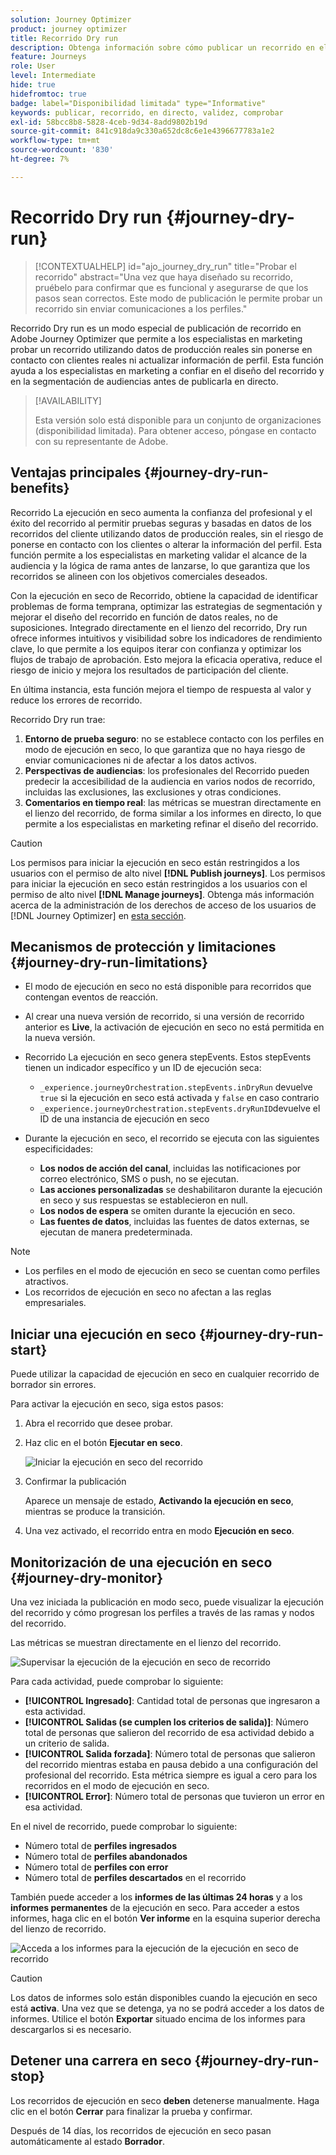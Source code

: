 ```yaml
---
solution: Journey Optimizer
product: journey optimizer
title: Recorrido Dry run
description: Obtenga información sobre cómo publicar un recorrido en el modo de ejecución en seco
feature: Journeys
role: User
level: Intermediate
hide: true
hidefromtoc: true
badge: label="Disponibilidad limitada" type="Informative"
keywords: publicar, recorrido, en directo, validez, comprobar
exl-id: 58bcc8b8-5828-4ceb-9d34-8add9802b19d
source-git-commit: 841c918da9c330a652dc8c6e1e4396677783a1e2
workflow-type: tm+mt
source-wordcount: '830'
ht-degree: 7%

---
```


# Recorrido Dry run {#journey-dry-run}

>[!CONTEXTUALHELP]
>id="ajo_journey_dry_run"
>title="Probar el recorrido"
>abstract="Una vez que haya diseñado su recorrido, pruébelo para confirmar que es funcional y asegurarse de que los pasos sean correctos. Este modo de publicación le permite probar un recorrido sin enviar comunicaciones a los perfiles."

Recorrido Dry run es un modo especial de publicación de recorrido en Adobe Journey Optimizer que permite a los especialistas en marketing probar un recorrido utilizando datos de producción reales sin ponerse en contacto con clientes reales ni actualizar información de perfil.  Esta función ayuda a los especialistas en marketing a confiar en el diseño del recorrido y en la segmentación de audiencias antes de publicarla en directo.


>[!AVAILABILITY]
>
>Esta versión solo está disponible para un conjunto de organizaciones (disponibilidad limitada). Para obtener acceso, póngase en contacto con su representante de Adobe.


## Ventajas principales {#journey-dry-run-benefits}

Recorrido La ejecución en seco aumenta la confianza del profesional y el éxito del recorrido al permitir pruebas seguras y basadas en datos de los recorridos del cliente utilizando datos de producción reales, sin el riesgo de ponerse en contacto con los clientes o alterar la información del perfil. Esta función permite a los especialistas en marketing validar el alcance de la audiencia y la lógica de rama antes de lanzarse, lo que garantiza que los recorridos se alineen con los objetivos comerciales deseados.

Con la ejecución en seco de Recorrido, obtiene la capacidad de identificar problemas de forma temprana, optimizar las estrategias de segmentación y mejorar el diseño del recorrido en función de datos reales, no de suposiciones. Integrado directamente en el lienzo del recorrido, Dry run ofrece informes intuitivos y visibilidad sobre los indicadores de rendimiento clave, lo que permite a los equipos iterar con confianza y optimizar los flujos de trabajo de aprobación. Esto mejora la eficacia operativa, reduce el riesgo de inicio y mejora los resultados de participación del cliente.

En última instancia, esta función mejora el tiempo de respuesta al valor y reduce los errores de recorrido.

Recorrido Dry run trae:

1. **Entorno de prueba seguro**: no se establece contacto con los perfiles en modo de ejecución en seco, lo que garantiza que no haya riesgo de enviar comunicaciones ni de afectar a los datos activos.
1. **Perspectivas de audiencias**: los profesionales del Recorrido pueden predecir la accesibilidad de la audiencia en varios nodos de recorrido, incluidas las exclusiones, las exclusiones y otras condiciones.
1. **Comentarios en tiempo real**: las métricas se muestran directamente en el lienzo del recorrido, de forma similar a los informes en directo, lo que permite a los especialistas en marketing refinar el diseño del recorrido.


>[!CAUTION]
>
> Los permisos para iniciar la ejecución en seco están restringidos a los usuarios con el permiso de alto nivel **[!DNL Publish journeys]**. Los permisos para iniciar la ejecución en seco están restringidos a los usuarios con el permiso de alto nivel **[!DNL Manage journeys]**. Obtenga más información acerca de la administración de los derechos de acceso de los usuarios de [!DNL Journey Optimizer] en [esta sección](../administration/permissions-overview.md).


## Mecanismos de protección y limitaciones {#journey-dry-run-limitations}

* El modo de ejecución en seco no está disponible para recorridos que contengan eventos de reacción.
* Al crear una nueva versión de recorrido, si una versión de recorrido anterior es **Live**, la activación de ejecución en seco no está permitida en la nueva versión.
* Recorrido La ejecución en seco genera stepEvents. Estos stepEvents tienen un indicador específico y un ID de ejecución seca:
   * `_experience.journeyOrchestration.stepEvents.inDryRun` devuelve `true` si la ejecución en seco está activada y `false` en caso contrario
   * `_experience.journeyOrchestration.stepEvents.dryRunID`devuelve el ID de una instancia de ejecución en seco
* Durante la ejecución en seco, el recorrido se ejecuta con las siguientes especificidades:

   * **Los nodos de acción del canal**, incluidas las notificaciones por correo electrónico, SMS o push, no se ejecutan.
   * **Las acciones personalizadas** se deshabilitaron durante la ejecución en seco y sus respuestas se establecieron en null.
   * **Los nodos de espera** se omiten durante la ejecución en seco.
     <!--You can override the wait block timeouts, then if you have wait blocks duration longer than allowed dry run journey duration, then that branch will not execute completely.-->
   * **Las fuentes de datos**, incluidas las fuentes de datos externas, se ejecutan de manera predeterminada.

>[!NOTE]
>
> * Los perfiles en el modo de ejecución en seco se cuentan como perfiles atractivos.
> * Los recorridos de ejecución en seco no afectan a las reglas empresariales.

## Iniciar una ejecución en seco {#journey-dry-run-start}

Puede utilizar la capacidad de ejecución en seco en cualquier recorrido de borrador sin errores.

Para activar la ejecución en seco, siga estos pasos:

1. Abra el recorrido que desee probar.
1. Haz clic en el botón **Ejecutar en seco**.

   ![Iniciar la ejecución en seco del recorrido](assets/dry-run-button.png)

1. Confirmar la publicación

   Aparece un mensaje de estado, **Activando la ejecución en seco**, mientras se produce la transición.

1. Una vez activado, el recorrido entra en modo **Ejecución en seco**.

## Monitorización de una ejecución en seco {#journey-dry-monitor}

Una vez iniciada la publicación en modo seco, puede visualizar la ejecución del recorrido y cómo progresan los perfiles a través de las ramas y nodos del recorrido.

Las métricas se muestran directamente en el lienzo del recorrido.

![Supervisar la ejecución de la ejecución en seco de recorrido](assets/dry-run-metrics.png)

Para cada actividad, puede comprobar lo siguiente:

* **[!UICONTROL Ingresado]**: Cantidad total de personas que ingresaron a esta actividad.
* **[!UICONTROL Salidas (se cumplen los criterios de salida)]**: Número total de personas que salieron del recorrido de esa actividad debido a un criterio de salida.
* **[!UICONTROL Salida forzada]**: Número total de personas que salieron del recorrido mientras estaba en pausa debido a una configuración del profesional del recorrido. Esta métrica siempre es igual a cero para los recorridos en el modo de ejecución en seco.
* **[!UICONTROL Error]**: Número total de personas que tuvieron un error en esa actividad.


En el nivel de recorrido, puede comprobar lo siguiente:

* Número total de **perfiles ingresados**
* Número total de **perfiles abandonados**
* Número total de **perfiles con error**
* Número total de **perfiles descartados** en el recorrido

También puede acceder a los **informes de las últimas 24 horas** y a los **informes permanentes** de la ejecución en seco. Para acceder a estos informes, haga clic en el botón **Ver informe** en la esquina superior derecha del lienzo de recorrido.

![Acceda a los informes para la ejecución de la ejecución en seco de recorrido](assets/dry-run-report.png)

>[!CAUTION]
>
> Los datos de informes solo están disponibles cuando la ejecución en seco está **activa**.  Una vez que se detenga, ya no se podrá acceder a los datos de informes. Utilice el botón **Exportar** situado encima de los informes para descargarlos si es necesario.


## Detener una carrera en seco {#journey-dry-run-stop}

Los recorridos de ejecución en seco **deben** detenerse manualmente. Haga clic en el botón **Cerrar** para finalizar la prueba y confirmar.

Después de 14 días, los recorridos de ejecución en seco pasan automáticamente al estado **Borrador**.
